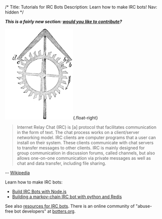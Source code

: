 /*
Title: Tutorials for IRC Bots
Description: Learn how to make IRC bots!
Nav: hidden
*/

***This is a fairly new section: [would you like to contribute](https://github.com/botwiki/botwiki.org)?***

![I really just couldn't find a good image for IRC](/content/images/illustrations/clockwork2.jpg){.float-right}

> Internet Relay Chat (IRC) is [a] protocol that facilitates communication in the form of text. The chat process works on a client/server networking model. IRC clients are computer programs that a user can install on their system. These clients communicate with chat servers to transfer messages to other clients. IRC is mainly designed for group communication in discussion forums, called channels, but also allows one-on-one communication via private messages as well as chat and data transfer, including file sharing.

-- [Wikipedia](https://en.wikipedia.org/wiki/Internet_Relay_Chat)



Learn how to make IRC bots:

- [Build IRC Bots with Node.js](http://davidwalsh.name/nodejs-irc)
- [Building a markov-chain IRC bot with python and Redis](https://charlesleifer.com/blog/building-markov-chain-irc-bot-python-and-redis/)

See also [resources for IRC bots](/resources/irc-bots). There is an online community of "abuse-free bot developers" at [botters.org](http://botters.org/start). 